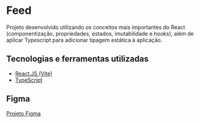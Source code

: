 # Feed

Projeto desenvolvido utilizando os conceitos mais importantes do React (componentização, propriedades, estados, imutabilidade e hooks), além de aplicar Typescript para adicionar tipagem estática à aplicação.

## Tecnologias e ferramentas utilizadas

- [React.JS (Vite)](https://vitejs.dev/)
- [TypeScript](https://www.typescriptlang.org/)

## Figma

[Projeto Figma](https://www.figma.com/file/0XlFfOHs57KHwbx5iafef7/Ignite-Feed-(Community)?node-id=0%3A1)